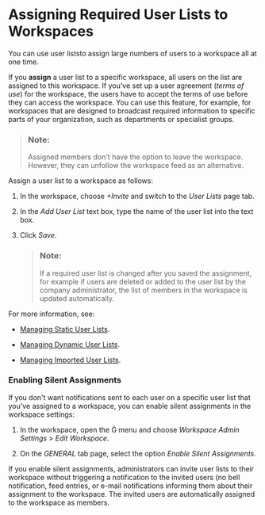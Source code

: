 <!-- loio290599ff3d0e4502a58a779bde6e0cc2 -->

<link rel="stylesheet" type="text/css" href="css/sap-icons.css"/>

# Assigning Required User Lists to Workspaces

You can use user liststo assign large numbers of users to a workspace all at one time.



If you **assign** a user list to a specific workspace, all users on the list are assigned to this workspace. If you've set up a user agreement \(*terms of use*\) for the workspace, the users have to accept the terms of use before they can access the workspace. You can use this feature, for example, for workspaces that are designed to broadcast required information to specific parts of your organization, such as departments or specialist groups.

> ### Note:  
> Assigned members don't have the option to leave the workspace. However, they can unfollow the workspace feed as an alternative.

Assign a user list to a workspace as follows:

1.  In the workspace, choose *\+Invite* and switch to the *User Lists* page tab.

2.  In the *Add User List* text box, type the name of the user list into the text box.

3.  Click *Save*.

    > ### Note:  
    > If a required user list is changed after you saved the assignment, for example if users are deleted or added to the user list by the company administrator, the list of members in the workspace is updated automatically.


For more information, see:

-   [Managing Static User Lists](managing-static-user-lists-653ec88.md).

-   [Managing Dynamic User Lists](managing-dynamic-user-lists-476b62b.md).

-   [Managing Imported User Lists](managing-imported-user-lists-098d889.md).




### Enabling Silent Assignments

If you don't want notifications sent to each user on a specific user list that you've assigned to a workspace, you can enable silent assignments in the workspace settings:

1.  In the workspace, open the <span class="SAP-icons"></span> menu and choose *Workspace Admin Settings* \> *Edit Workspace*.

2.  On the *GENERAL* tab page, select the option *Enable Silent Assignments*.


If you enable silent assignments, administrators can invite user lists to their workspace without triggering a notification to the invited users \(no bell notification, feed entries, or e-mail notifications informing them about their assignment to the workspace. The invited users are automatically assigned to the workspace as members.

